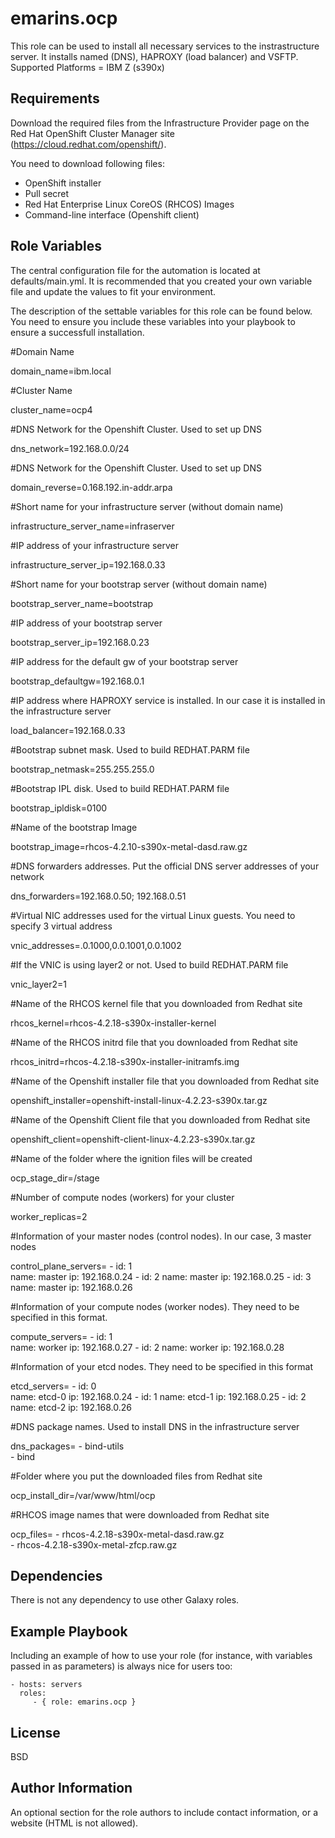 emarins.ocp
=========

This role can be used to install all necessary services to the instrastructure server.  It installs named (DNS), HAPROXY (load balancer) and VSFTP.
Supported Platforms = IBM Z (s390x)

Requirements
------------

Download the required files from the Infrastructure Provider page on the Red Hat OpenShift Cluster Manager site (https://cloud.redhat.com/openshift/).

You need to download following files:

- OpenShift installer
- Pull secret
- Red Hat Enterprise Linux CoreOS (RHCOS) Images
- Command-line interface (Openshift client)

Role Variables
--------------

The central configuration file for the automation is located at defaults/main.yml. It is recommended that you created your own variable file and update the values to fit your environment.

The description of the settable variables for this role can be found below. You need to ensure you include these variables into your playbook to ensure a successfull installation.


#Domain Name

domain_name=ibm.local        

#Cluster Name

cluster_name=ocp4        

#DNS Network for the Openshift Cluster. Used to set up DNS

dns_network=192.168.0.0/24			        

#DNS Network for the Openshift Cluster. Used to set up DNS

domain_reverse=0.168.192.in-addr.arpa			

#Short name for your infrastructure server (without domain name)

infrastructure_server_name=infraserver				

#IP address of your infrastructure server

infrastructure_server_ip=192.168.0.33				

#Short name for your bootstrap server (without domain name)

bootstrap_server_name=bootstrap

#IP address of your bootstrap server

bootstrap_server_ip=192.168.0.23

#IP address for the default gw of your bootstrap server

bootstrap_defaultgw=192.168.0.1

#IP address where HAPROXY service is installed. In our case it is installed in the infrastructure server

load_balancer=192.168.0.33

#Bootstrap subnet mask.  Used to build REDHAT.PARM file

bootstrap_netmask=255.255.255.0	

#Bootstrap IPL disk.  Used to build REDHAT.PARM file

bootstrap_ipldisk=0100	

#Name of the bootstrap Image

bootstrap_image=rhcos-4.2.10-s390x-metal-dasd.raw.gz

#DNS forwarders addresses. Put the official DNS server addresses of your network

dns_forwarders=192.168.0.50; 192.168.0.51

#Virtual NIC addresses used for the virtual Linux guests. You need to specify 3 virtual address

vnic_addresses=.0.1000,0.0.1001,0.0.1002

#If the VNIC is using layer2 or not. Used to build REDHAT.PARM file

vnic_layer2=1		

#Name of the RHCOS kernel file that you downloaded from Redhat site

rhcos_kernel=rhcos-4.2.18-s390x-installer-kernel 	

#Name of the RHCOS initrd file that you downloaded from Redhat site

rhcos_initrd=rhcos-4.2.18-s390x-installer-initramfs.img	

#Name of the Openshift installer file that you downloaded from Redhat site

openshift_installer=openshift-install-linux-4.2.23-s390x.tar.gz

#Name of the Openshift Client file that you downloaded from Redhat site

openshift_client=openshift-client-linux-4.2.23-s390x.tar.gz	

#Name of the folder where the ignition files will be created

ocp_stage_dir=/stage					

#Number of compute nodes (workers) for your cluster

worker_replicas=2		

#Information of your master nodes (control nodes). In our case, 3 master nodes

control_plane_servers=
                - id: 1					
    				  name: master
    				  ip: 192.168.0.24
  				- id: 2
    				  name: master
    				  ip: 192.168.0.25
  				- id: 3
    				  name: master
    				  ip: 192.168.0.26
                      
#Information of your compute nodes (worker nodes).  They need to be specified in this format.

compute_servers=
                - id: 1					
    				  name: worker
    				  ip: 192.168.0.27
  				- id: 2
    				  name: worker
    				  ip: 192.168.0.28
                      
#Information of your etcd nodes.  They need to be specified in this format

etcd_servers=
                - id: 0  				
    				  name: etcd-0 
    				  ip: 192.168.0.24
  				- id: 1
    				  name: etcd-1
    				  ip: 192.168.0.25
  				- id: 2
    				  name: etcd-2
    				  ip: 192.168.0.26
                      
#DNS package names.  Used to install DNS in the infrastructure server

dns_packages=
          - bind-utils				
 				  - bind
                
#Folder where you put the downloaded files from Redhat site

ocp_install_dir=/var/www/html/ocp		

#RHCOS image names that were downloaded from Redhat site

ocp_files=
               - rhcos-4.2.18-s390x-metal-dasd.raw.gz	
               - rhcos-4.2.18-s390x-metal-zfcp.raw.gz


Dependencies
------------

There is not any dependency to use other Galaxy roles.

Example Playbook
----------------

Including an example of how to use your role (for instance, with variables passed in as parameters) is always nice for users too:

    - hosts: servers
      roles:
         - { role: emarins.ocp }

License
-------

BSD

Author Information
------------------

An optional section for the role authors to include contact information, or a website (HTML is not allowed).
